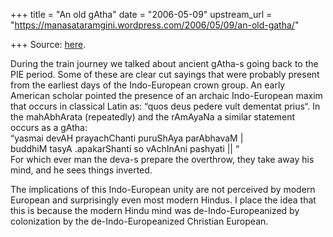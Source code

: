 +++
title = "An old gAtha"
date = "2006-05-09"
upstream_url = "https://manasataramgini.wordpress.com/2006/05/09/an-old-gatha/"

+++
Source: [here](https://manasataramgini.wordpress.com/2006/05/09/an-old-gatha/).

During the train journey we talked about ancient gAtha-s going back to
the PIE period. Some of these are clear cut sayings that were probably
present from the earliest days of the Indo-European crown group. An
early American scholar pointed the presence of an archaic Indo-European
maxim that occurs in classical Latin as: “quos deus pedere vult dementat
prius“. In the mahAbhArata (repeatedly) and the rAmAyaNa a similar
statement occurs as a gAtha:  
“yasmai devAH prayachChanti puruShAya parAbhavaM \|   
buddhiM tasyA .apakarShanti so vAchInAni pashyati \|\| “  
For which ever man the deva-s prepare the overthrow, they take away his
mind, and he sees things inverted.  
  
The implications of this Indo-European unity are not perceived by modern
European and surprisingly even most modern Hindus. I place the idea that
this is because the modern Hindu mind was de-Indo-Europeanized by
colonization by the de-Indo-Europeanized Christian European.

